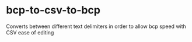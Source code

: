 # bcp-to-csv-to-bcp
Converts between different text delimiters in order to allow bcp speed with CSV ease of editing
